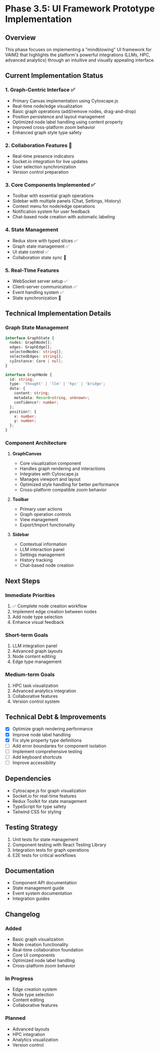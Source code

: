 # Phase 3.5: UI Framework Prototype Implementation

## Overview
This phase focuses on implementing a "mindblowing" UI framework for VAIM2 that highlights the platform's powerful integrations (LLMs, HPC, advanced analytics) through an intuitive and visually appealing interface.

## Current Implementation Status

### 1. Graph-Centric Interface ✅
- Primary Canvas implementation using Cytoscape.js
- Real-time node/edge visualization
- Basic graph operations (add/remove nodes, drag-and-drop)
- Position persistence and layout management
- Optimized node label handling using content property
- Improved cross-platform zoom behavior
- Enhanced graph style type safety

### 2. Collaboration Features 🚧
- Real-time presence indicators
- Socket.io integration for live updates
- User selection synchronization
- Version control preparation

### 3. Core Components Implemented ✅
- Toolbar with essential graph operations
- Sidebar with multiple panels (Chat, Settings, History)
- Context menu for node/edge operations
- Notification system for user feedback
- Chat-based node creation with automatic labeling

### 4. State Management
- Redux store with typed slices ✅
- Graph state management ✅
- UI state control ✅
- Collaboration state sync 🚧

### 5. Real-Time Features
- WebSocket server setup ✅
- Client-server communication ✅
- Event handling system ✅
- State synchronization 🚧

## Technical Implementation Details

### Graph State Management
```typescript
interface GraphState {
  nodes: GraphNode[];
  edges: GraphEdge[];
  selectedNodes: string[];
  selectedEdges: string[];
  cyInstance: Core | null;
}

interface GraphNode {
  id: string;
  type: 'thought' | 'llm' | 'hpc' | 'bridge';
  data: {
    content: string;
    metadata: Record<string, unknown>;
    confidence?: number;
  };
  position?: {
    x: number;
    y: number;
  };
}
```

### Component Architecture
1. **GraphCanvas**
   - Core visualization component
   - Handles graph rendering and interactions
   - Integrates with Cytoscape.js
   - Manages viewport and layout
   - Optimized style handling for better performance
   - Cross-platform compatible zoom behavior

2. **Toolbar**
   - Primary user actions
   - Graph operation controls
   - View management
   - Export/Import functionality

3. **Sidebar**
   - Contextual information
   - LLM interaction panel
   - Settings management
   - History tracking
   - Chat-based node creation

## Next Steps

### Immediate Priorities
1. ✅ Complete node creation workflow
2. Implement edge creation between nodes
3. Add node type selection
4. Enhance visual feedback

### Short-term Goals
1. LLM integration panel
2. Advanced graph layouts
3. Node content editing
4. Edge type management

### Medium-term Goals
1. HPC task visualization
2. Advanced analytics integration
3. Collaborative features
4. Version control system

## Technical Debt & Improvements
- [x] Optimize graph rendering performance
- [x] Improve node label handling
- [x] Fix style property type definitions
- [ ] Add error boundaries for component isolation
- [ ] Implement comprehensive testing
- [ ] Add keyboard shortcuts
- [ ] Improve accessibility

## Dependencies
- Cytoscape.js for graph visualization
- Socket.io for real-time features
- Redux Toolkit for state management
- TypeScript for type safety
- Tailwind CSS for styling

## Testing Strategy
1. Unit tests for state management
2. Component testing with React Testing Library
3. Integration tests for graph operations
4. E2E tests for critical workflows

## Documentation
- Component API documentation
- State management guide
- Event system documentation
- Integration guides

## Changelog
### Added
- Basic graph visualization
- Node creation functionality
- Real-time collaboration foundation
- Core UI components
- Optimized node label handling
- Cross-platform zoom behavior

### In Progress
- Edge creation system
- Node type selection
- Content editing
- Collaborative features

### Planned
- Advanced layouts
- HPC integration
- Analytics visualization
- Version control